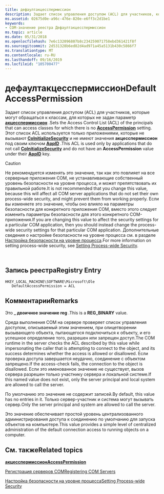 ```yaml
---
title: дефаултакцесспермиссион
description: Задает список управления доступом (ACL) для участников, которые могут обращаться к классам, для которых не задан параметр Акцесспермиссион.
ms.assetid: 02675d0e-a96c-476e-820e-e6ff3c2d1be1
keywords:
- COM-значение реестра Дефаултакцесспермиссион
ms.topic: article
ms.date: 05/31/2018
ms.openlocfilehash: 7e6c132096807b8c234259071758ebd361421f8f
ms.sourcegitcommit: 2d531328b6ed82d4ad971a45a5131b430c5866f7
ms.translationtype: MT
ms.contentlocale: ru-RU
ms.lasthandoff: 09/16/2019
ms.locfileid: "105700477"
---
```

# <a name="defaultaccesspermission"></a><span data-ttu-id="c5f3b-104">дефаултакцесспермиссион</span><span class="sxs-lookup"><span data-stu-id="c5f3b-104">DefaultAccessPermission</span></span>

<span data-ttu-id="c5f3b-105">Задает список управления доступом (ACL) для участников, которые могут обращаться к классам, для которых не задан параметр [**акцесспермиссион**](accesspermission.md) .</span><span class="sxs-lookup"><span data-stu-id="c5f3b-105">Sets the Access Control List (ACL) of the principals that can access classes for which there is no [**AccessPermission**](accesspermission.md) setting.</span></span> <span data-ttu-id="c5f3b-106">Этот список ACL используется только приложениями, которые не вызывают [**CoInitializeSecurity**](/windows/desktop/api/combaseapi/nf-combaseapi-coinitializesecurity) и не имеют значения **акцесспермиссион** под своим ключом [**AppID**](appid-key.md) .</span><span class="sxs-lookup"><span data-stu-id="c5f3b-106">This ACL is used only by applications that do not call [**CoInitializeSecurity**](/windows/desktop/api/combaseapi/nf-combaseapi-coinitializesecurity) and do not have an **AccessPermission** value under their [**AppID**](appid-key.md) key.</span></span>

> [!Caution]  
> <span data-ttu-id="c5f3b-107">Не рекомендуется изменять это значение, так как это повлияет на все серверные приложения COM, не устанавливающие собственный уровень безопасности на уровне процесса, и может препятствовать их правильной работе.</span><span class="sxs-lookup"><span data-stu-id="c5f3b-107">It is not recommended that you change this value, because this will affect all COM server applications that do not set their own process-wide security, and might prevent them from working properly.</span></span> <span data-ttu-id="c5f3b-108">Если вы изменяете это значение, чтобы оно влияло на параметры безопасности для конкретного приложения COM, вместо этого следует изменить параметры безопасности для этого конкретного COM-приложения.</span><span class="sxs-lookup"><span data-stu-id="c5f3b-108">If you are changing this value to affect the security settings for a particular COM application, then you should instead change the process-wide security settings for that particular COM application.</span></span> <span data-ttu-id="c5f3b-109">Дополнительные сведения о настройке безопасности на уровне процесса см. в разделе [Настройка безопасности на уровне процесса](setting-processwide-security.md).</span><span class="sxs-lookup"><span data-stu-id="c5f3b-109">For more information on setting process-wide security, see [Setting Process-wide Security](setting-processwide-security.md).</span></span>

 

## <a name="registry-entry"></a><span data-ttu-id="c5f3b-110">Запись реестра</span><span class="sxs-lookup"><span data-stu-id="c5f3b-110">Registry Entry</span></span>

```
HKEY_LOCAL_MACHINE\SOFTWARE\Microsoft\Ole
   DefaultAccessPermission = ACL
```

## <a name="remarks"></a><span data-ttu-id="c5f3b-111">Комментарии</span><span class="sxs-lookup"><span data-stu-id="c5f3b-111">Remarks</span></span>

<span data-ttu-id="c5f3b-112">Это **\_ двоичное значение reg** .</span><span class="sxs-lookup"><span data-stu-id="c5f3b-112">This is a **REG\_BINARY** value.</span></span>

<span data-ttu-id="c5f3b-113">Среда выполнения COM на сервере проверяет список управления доступом, описываемый этим значением, при олицетворении вызывающего объекта, пытающегося подключиться к объекту, и его успешное определение того, разрешен или запрещен доступ.</span><span class="sxs-lookup"><span data-stu-id="c5f3b-113">The COM runtime in the server checks the ACL described by this value while impersonating the caller that is attempting to connect to the object, and its success determines whether the access is allowed or disallowed.</span></span> <span data-ttu-id="c5f3b-114">Если проверка доступа завершается неудачно, соединение с объектом запрещено.</span><span class="sxs-lookup"><span data-stu-id="c5f3b-114">If the access-check fails, the connection to the object is disallowed.</span></span> <span data-ttu-id="c5f3b-115">Если это именованное значение не существует, вызов сервера разрешен только участнику сервера и локальной системе.</span><span class="sxs-lookup"><span data-stu-id="c5f3b-115">If this named value does not exist, only the server principal and local system are allowed to call the server.</span></span>

<span data-ttu-id="c5f3b-116">По умолчанию это значение не содержит записей.</span><span class="sxs-lookup"><span data-stu-id="c5f3b-116">By default, this value has no entries in it.</span></span> <span data-ttu-id="c5f3b-117">Только сервер-участник и система могут вызывать сервер.</span><span class="sxs-lookup"><span data-stu-id="c5f3b-117">Only the server principal and system are allowed to call the server.</span></span>

<span data-ttu-id="c5f3b-118">Это значение обеспечивает простой уровень централизованного администрирования доступа к соединению по умолчанию для запуска объектов на компьютере.</span><span class="sxs-lookup"><span data-stu-id="c5f3b-118">This value provides a simple level of centralized administration of the default connection access to running objects on a computer.</span></span>

## <a name="related-topics"></a><span data-ttu-id="c5f3b-119">См. также</span><span class="sxs-lookup"><span data-stu-id="c5f3b-119">Related topics</span></span>

<dl> <dt>

[<span data-ttu-id="c5f3b-120">**акцесспермиссион**</span><span class="sxs-lookup"><span data-stu-id="c5f3b-120">**AccessPermission**</span></span>](accesspermission.md)
</dt> <dt>

[<span data-ttu-id="c5f3b-121">Регистрация серверов COM</span><span class="sxs-lookup"><span data-stu-id="c5f3b-121">Registering COM Servers</span></span>](registering-com-servers.md)
</dt> <dt>

[<span data-ttu-id="c5f3b-122">Настройка безопасности на уровне процесса</span><span class="sxs-lookup"><span data-stu-id="c5f3b-122">Setting Process-wide Security</span></span>](setting-processwide-security.md)
</dt> </dl>

 

 




